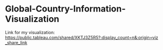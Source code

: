 # Global-Country-Information-Visualization
Link for my visualization:
https://public.tableau.com/shared/XKTJ3Z5R5?:display_count=n&:origin=viz_share_link
